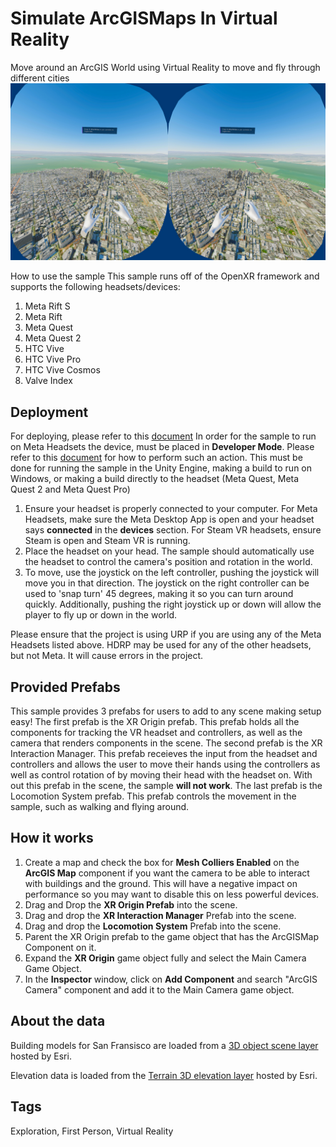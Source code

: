 # Simulate ArcGISMaps In Virtual Reality

Move around an ArcGIS World using Virtual Reality to move and fly through different cities
![Image of Virtual Reality Simulation](VR.jpg)

How to use the sample
This sample runs off of the OpenXR framework and supports the following headsets/devices:
1. Meta Rift S
2. Meta Rift
3. Meta Quest
4. Meta Quest 2
5. HTC Vive
6. HTC Vive Pro
6. HTC Vive Cosmos
7. Valve Index

## Deployment
For deploying, please refer to this [document](https://developers.arcgis.com/unity/deployment/)
In order for the sample to run on Meta Headsets the device, must be placed in **Developer Mode**. Please refer to this [document](https://developer.Meta.com/documentation/native/android/mobile-device-setup/) for how to perform such an action. This must be done for running the sample in the Unity Engine, making a build to run on Windows, or making a build directly to the headset (Meta Quest, Meta Quest 2 and Meta Quest Pro)

1. Ensure your headset is properly connected to your computer. For Meta Headsets, make sure the Meta Desktop App is open and your headset says **connected** in the **devices** section. For Steam VR headsets, ensure Steam is open and Steam VR is running. 
2. Place the headset on your head. The sample should automatically use the headset to control the camera's position and rotation in the world. 
3. To move, use the joystick on the left controller, pushing the joystick will move you in that direction. The joystick on the right controller can be used to 'snap turn' 45 degrees, making it so you can turn around quickly. Additionally, pushing the right joystick up or down will allow the player to fly up or down in the world. 

Please ensure that the project is using URP if you are using any of the Meta Headsets listed above. HDRP may be used for any of the other headsets, but not Meta. It will cause errors in the project. 

## Provided Prefabs
This sample provides 3 prefabs for users to add to any scene making setup easy! The first prefab is the XR Origin prefab. This prefab holds all the components for tracking the VR headset and controllers, as well as the camera that renders components in the scene. The second prefab is the XR Interaction Manager. This prefab receieves the input from the headset and controllers and allows the user to move their hands using the controllers as well as control rotation of by moving their head with the headset on. With out this prefab in the scene, the sample **will not work**. The last prefab is the Locomotion System prefab. This prefab controls the movement in the sample, such as walking and flying around. 

## How it works

1. Create a map and check the box for **Mesh Colliers Enabled** on the **ArcGIS Map** component if you want the camera to be able to interact with buildings and the ground. This will have a negative impact on performance so you may want to disable this on less powerful devices.
2. Drag and Drop the **XR Origin Prefab** into the scene.
3. Drag and drop the **XR Interaction Manager** Prefab into the scene.
4. Drag and drop the **Locomotion System** Prefab into the scene.
5. Parent the XR Origin prefab to the game object that has the ArcGISMap Component on it.
6. Expand the **XR Origin** game object fully and select the Main Camera Game Object.
7. In the **Inspector** window, click on **Add Component** and search "ArcGIS Camera" component and add it to the Main Camera game object.

## About the data

Building models for San Fransisco are loaded from a [3D object scene layer](https://tiles.arcgis.com/tiles/z2tnIkrLQ2BRzr6P/arcgis/rest/services/SanFrancisco_Bldgs/SceneServer) hosted by Esri.

Elevation data is loaded from the [Terrain 3D elevation layer](https://www.arcgis.com/home/item.html?id=7029fb60158543ad845c7e1527af11e4) hosted by Esri.

## Tags

Exploration, First Person, Virtual Reality